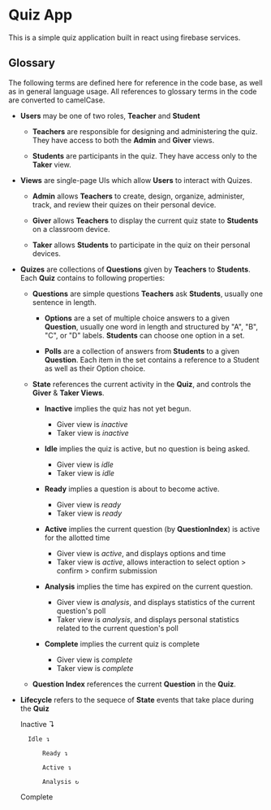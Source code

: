 # Quiz App

This is a simple quiz application built in react using firebase services.

## Glossary

The following terms are defined here for reference in the code base, as well as in general language usage. All references to glossary terms in the code are converted to camelCase.


- **Users** may be one of two roles, **Teacher** and **Student**

    - **Teachers** are responsible for designing and administering the quiz. They have access to both the **Admin** and **Giver** views.

    - **Students** are participants in the quiz. They have access only to the **Taker** view.

- **Views** are single-page UIs which allow **Users** to interact with Quizes. 

    - **Admin** allows **Teachers** to create, design, organize, administer, track, and review their quizes on their personal device. 

    - **Giver** allows **Teachers** to display the current quiz state to **Students** on a classroom device.

    - **Taker** allows **Students** to participate in the quiz on their personal devices.

- **Quizes** are collections of **Questions** given by **Teachers** to **Students**. Each **Quiz** contains to following properties:

    - **Questions** are simple questions **Teachers** ask **Students**, usually one sentence in length.

        - **Options** are a set of multiple choice answers to a given **Question**, usually one word in length and structured by "A", "B", "C", or "D" labels. **Students** can choose one option in a set.

        - **Polls** are a collection of answers from **Students** to a given **Question**. Each item in the set contains a reference to a Student as well as their Option choice. 
    
    - **State** references the current activity in the **Quiz**, and controls the **Giver** & **Taker Views**.

        - **Inactive** implies the quiz has not yet begun.
            - Giver view is *inactive*
            - Taker view is *inactive*

        - **Idle** implies the quiz is active, but no question is being asked.
            - Giver view is *idle*
            - Taker view is *idle*

        - **Ready** implies a question is about to become active.
            - Giver view is *ready*
            - Taker view is *ready*

        - **Active** implies the current question (by **QuestionIndex**) is active for the allotted time
            - Giver view is *active*, and displays options and time
            - Taker view is *active*, allows interaction to select option > confirm > confirm submission

        - **Analysis** implies the time has expired on the current question.
            - Giver view is *analysis*, and displays statistics of the current question's poll
            - Taker view is *analysis*, and displays personal statistics related to the current question's poll
        
        - **Complete** implies the current quiz is complete
            - Giver view is *complete*
            - Taker view is *complete*

    - **Question Index** references the current **Question** in the **Quiz**.

- **Lifecycle** refers to the sequece of **State** events that take place during the **Quiz**

    Inactive ↴

        Idle ↴

            Ready ↴

            Active ↴

            Analysis ↻

    Complete
    

